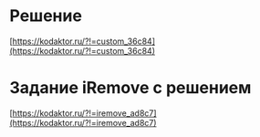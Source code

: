 # Решение
[https://kodaktor.ru/?!=custom_36c84](https://kodaktor.ru/?!=custom_36c84)

# Задание iRemove с решением
[https://kodaktor.ru/?!=iremove_ad8c7](https://kodaktor.ru/?!=iremove_ad8c7)
